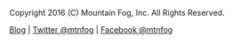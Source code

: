 Copyright 2016 (C) Mountain Fog, Inc. All Rights Reserved.

[Blog](http://www.mtnfog.com/blog) | [Twitter @mtnfog](https://twitter.com/#!/mtnfog) | [Facebook @mtnfog](https://www.facbeook.com/mtnfog)
